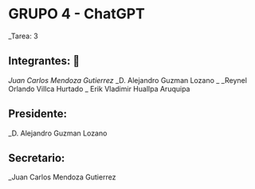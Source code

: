 # GRUPO 4 - ChatGPT

_Tarea: 3

## Integrantes: 🚀

_Juan Carlos Mendoza Gutierrez_
_D. Alejandro Guzman Lozano _
_Reynel Orlando Villca Hurtado _
Erik Vladimir Huallpa Aruquipa 

## Presidente: 
_D. Alejandro Guzman Lozano 
## Secretario: 
_Juan Carlos Mendoza Gutierrez